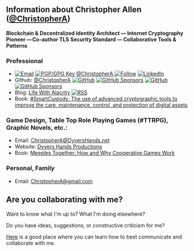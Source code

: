 ## Information about Christopher Allen ([@ChristopherA](https://ChristopherA.info))

**Blockchain & Decentralized Identity Architect — Internet Cryptography Pioneer — Co-author TLS Security Standard — Collaborative Tools & Patterns**

### Professional
  * <a href="mailto:ChristopherA@LifeWithAlacrity.com"><img src="https://img.shields.io/badge/email--email?logo=mail.ru&style=social&link&logoColor=000000?link=mailto%3AChristopherA@LifeWithAlacrity.com?link=mailto%3AChristopherA@LifeWithAlacrity.com" alt="Email"></a> <a rel="pgpkey" href="https://github.com/christophera.gpg"><img src="https://img.shields.io/badge/PGP_key--PGP_key?logo=protonmail&style=social&logoColor=000000?link=https%3A%2F%2Fgithub.com%2Fchristophera.gpg?link=https%3A%2F%2Fgithub.com%2Fchristophera.gpg" alt="PGP/GPG Key"></a> <a href="https://twitter.com/ChristopherA" rel="me">@ChristopherA <img src="https://img.shields.io/twitter/follow/ChristopherA?label=@ChristopherA&style=social" alt="Follow"></a> <a href="https://LinkedIn.com/in/ChristopherA" rel=me title="LinkedIn Profile"> <img src="https://img.shields.io/badge/RSS--RSS?logo=linkedin&style=social&logoColor=0077B5" alt="LinkedIn"> </a>
  * Github: <a href="https://github.com/ChristopherA" rel="me">@ChristopherA</a> <a href="https://github.com/ChristopherA"><img src="https://img.shields.io/github/followers/christophera.svg?label=Follow&style=social" alt="GitHub"></a> <a href="https://github.com/sponsors/ChristopherA"><img src="https://img.shields.io/badge/GitHub_Sponsors--_.svg?style=social&logo=github&logoColor=EA4AAA" alt="GitHub Sponsors"></a> <a href="https://github.com/BlockchainCommons"><img src="https://img.shields.io/badge/Blockchain_Commons--Github?style=social&logo=github" alt="GitHub"></a> <a href="https://github.com/sponsors/BlockchainCommons"><img src="https://img.shields.io/badge/GitHub_Sponsors--_.svg?style=social&logo=github&logoColor=EA4AAA" alt="GitHub Sponsors"></a>
  * Blog: <a href="https://LifeWithAlacrity.com" rel="me">Life With Alacrity</a> <a href="http://www.lifewithalacrity.com/index.xml" type="application/rss+xml" title="Life With Alacrity"> <img src="https://img.shields.io/badge/RSS--RSS?logo=rss&style=social&logoColor=ffa500" alt="RSS"> </a>
  * Book: [#SmartCustody: The use of advanced cryptographic tools to improve the care, maintenance, control, and protection of digital assets](https://www.SmartCustody.com)
 
### Game Design, Table Top Role Playing Games (#TTRPG), Graphic Novels, etc.:
  * Email: <a href="mailto:ChristopherA@DyversHands.net" rel="me">ChristopherA@DyversHands.net</a>
  * Website: [Dyvers Hands Productions](https://www.dyvershands.com)
  * Book: [Meeples Together: How and Why Cooperative Games Work](https://www.meeplestogether.com/about/)

### Personal, Family
  * Email: <a href="mailto:ChristopherA@gmail.com" rel="me">ChristopherA@gmail.com</a>

## Are you collaborating with me?

Want to know what I'm up to? What I'm doing elsewhere?

Do you have ideas, suggestions, or constructive criticism for me?

[Here](http://www.Github.com/self) is a good place where you can learn how to best communicate and collaborate with me.
